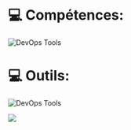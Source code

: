 
# 💻 Compétences:
<p>
  <img src="https://skillicons.dev/icons?i=html,css,javascript,typescript,angular,react,tailwind,Bootstrap" alt="DevOps Tools" />
</p>

# 💻 Outils:
<p>
  <img src="https://skillicons.dev/icons?i=git,figma,vscode,github" alt="DevOps Tools" />
</p>

![](https://github-readme-streak-stats.herokuapp.com/?user=RandriamihantaJudex&theme=nightowl&hide_border=false)<br/>




